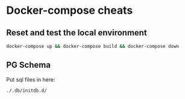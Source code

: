# Docker-compose cheats

## Reset and test the local environment

```bash
docker-compose up && docker-compose build && docker-compose down
```

## PG Schema

Put sql files in here:

```bash
./.db/initdb.d/
```

